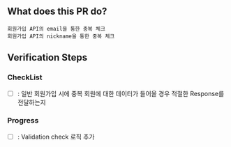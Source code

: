 ## What does this PR do?

    회원가입 API의 email을 통한 중복 체크
    회원가입 API의 nickname을 통한 중복 체크

## Verification Steps
### CheckList

- [ ] : 일반 회원가입 시에 중복 회원에 대한 데이터가 들어올 경우 적절한 Response를 전달하는지


### Progress
- [ ] : Validation check 로직 추가

